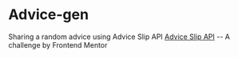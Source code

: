 # Advice-gen
Sharing a random advice using Advice Slip API [Advice Slip API](https://api.adviceslip.com) -- A challenge by Frontend Mentor

